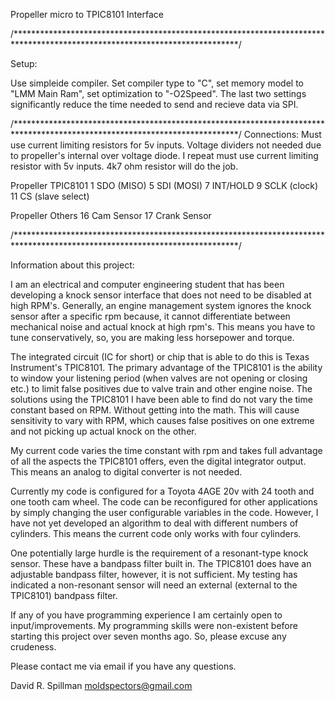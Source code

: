 Propeller micro to TPIC8101 Interface

/***************************************************************************************************************************/

Setup:

Use simpleide compiler.  Set compiler type to "C", set memory model to "LMM Main Ram", set optimization to 
"-O2Speed".  The last two settings significantly reduce the time needed to send and recieve data via SPI.

/***************************************************************************************************************************/
Connections: Must use current limiting resistors for 5v inputs.  Voltage dividers not needed due to propeller's 
internal over voltage diode.  I repeat must use current limiting resistor with 5v inputs.  4k7 ohm resistor will 
do the job.

Propeller             TPIC8101
1                     SDO (MISO)
5                     SDI (MOSI)
7                     INT/HOLD
9                     SCLK (clock)
11                    CS (slave select)

Propeller             Others
16                    Cam Sensor
17                    Crank Sensor

/***************************************************************************************************************************/

Information about this project:

I am an electrical and computer engineering student that has been developing a knock sensor interface that does 
not need to be disabled at high RPM's.  Generally, an engine management system ignores the knock sensor after a 
specific rpm because, it cannot differentiate between mechanical noise and actual knock at high rpm's.  This 
means you have to tune conservatively, so, you are making less horsepower and torque.

The integrated circuit (IC for short) or chip that is able to do this is Texas Instrument's TPIC8101.  The primary 
advantage of the TPIC8101 is the ability to window your listening period (when valves are not opening or closing etc.) 
to limit false positives due to valve train and other engine noise.  The solutions using the TPIC8101 I have been able 
to find do not vary the time constant based on RPM.  Without getting into the math.  This will cause sensitivity to 
vary with RPM, which causes false positives on one extreme and not picking up actual knock on the other.

My current code varies the time constant with rpm and takes full advantage of all the aspects the TPIC8101 offers, 
even the digital integrator output.  This means an analog to digital converter is not needed.  

Currently my code is configured for a Toyota 4AGE 20v with 24 tooth and one tooth cam wheel.  The code can be 
reconfigured for other applications by simply changing the user configurable variables in the code.  However, I 
have not yet developed an algorithm to deal with different numbers of cylinders.  This means the current code only 
works with four cylinders.

One potentially large hurdle is the requirement of a resonant-type knock sensor.  These have a bandpass filter built 
in.  The TPIC8101 does have an adjustable bandpass filter, however, it is not sufficient.  My testing has indicated a 
non-resonant sensor will need an external (external to the TPIC8101) bandpass filter.

If any of you have programming experience I am certainly open to input/improvements.  My programming skills were 
non-existent before starting this project over seven months ago.  So, please excuse any crudeness.

Please contact me via email if you have any questions.

David R. Spillman
moldspectors@gmail.com
